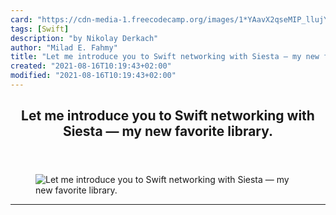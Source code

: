 ```yaml
---
card: "https://cdn-media-1.freecodecamp.org/images/1*YAavX2qseMIP_llujYfguA.png"
tags: [Swift]
description: "by Nikolay Derkach"
author: "Milad E. Fahmy"
title: "Let me introduce you to Swift networking with Siesta — my new favorite library."
created: "2021-08-16T10:19:43+02:00"
modified: "2021-08-16T10:19:43+02:00"
---
```

<div class="site-wrapper">
<main id="site-main" class="site-main outer">
<div class="inner">
<article class="post-full post tag-swift tag-ios tag-tech tag-web-development tag-programming ">
<header class="post-full-header">
<h1 class="post-full-title">Let me introduce you to Swift networking with Siesta — my new favorite library.</h1>
</header>
<figure class="post-full-image">
<picture>
<source media="(max-width: 700px)" sizes="1px" srcset="data:image/gif;base64,R0lGODlhAQABAIAAAAAAAP///yH5BAEAAAAALAAAAAABAAEAAAIBRAA7 1w">
<source media="(min-width: 701px)" sizes="(max-width: 800px) 400px,
(max-width: 1170px) 700px,
1400px" srcset="https://cdn-media-1.freecodecamp.org/images/1*YAavX2qseMIP_llujYfguA.png 300w,
https://cdn-media-1.freecodecamp.org/images/1*YAavX2qseMIP_llujYfguA.png 600w,
https://cdn-media-1.freecodecamp.org/images/1*YAavX2qseMIP_llujYfguA.png 1000w,
https://cdn-media-1.freecodecamp.org/images/1*YAavX2qseMIP_llujYfguA.png 2000w">
<img onerror="this.style.display='none'" src="https://cdn-media-1.freecodecamp.org/images/1*YAavX2qseMIP_llujYfguA.png" alt="Let me introduce you to Swift networking with Siesta — my new favorite library.">
</picture>
</figure>
<section class="post-full-content">
<div class="post-content medium-migrated-article">
</div>
<hr>
</section>
</article>
</div>
</main>
</div>
<!-- Google Tag Manager (noscript) -->
<!-- End Google Tag Manager (noscript) -->
